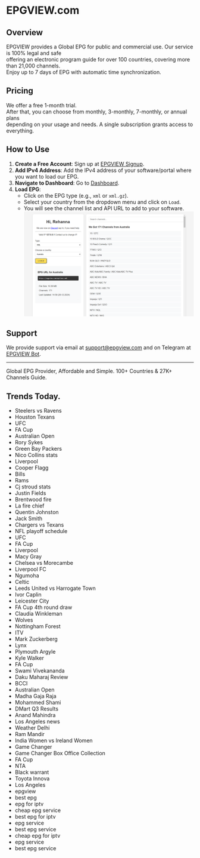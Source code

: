 # EPGVIEW.com



## Overview
EPGVIEW provides a Global EPG for public and commercial use. Our service is 100% legal and safe\
offering an electronic program guide for over 100 countries, covering more than 21,000 channels.\
Enjoy up to 7 days of EPG with automatic time synchronization.

## Pricing
We offer a free 1-month trial. \
After that, you can choose from monthly, 3-monthly, 7-monthly, or annual plans \
depending on your usage and needs. A single subscription grants access to everything.

## How to Use
1. **Create a Free Account**: Sign up at [EPGVIEW Signup](https://epgview.com/signup.php).
2. **Add IPv4 Address**: Add the IPv4 address of your software/portal where you want to load our EPG.
3. **Navigate to Dashboard**: Go to [Dashboard](https://epgview.com/dashboard.php).
4. **Load EPG**:
   - Click on the EPG type (e.g., `xml` or `xml.gz`).
   - Select your country from the dropdown menu and click on `Load`.
   - You will see the channel list and API URL to add to your software.
![EPGVIEW](img/dashboard.png)
## Support
We provide support via email at [support@epgview.com](mailto:support@epgview.com) and on Telegram at [EPGVIEW Bot](https://t.me/epgview_bot).

---

Global EPG Provider, Affordable and Simple. 100+ Countries & 27K+ Channels Guide.

## Trends Today.

- Steelers vs Ravens
- Houston Texans
- UFC
- FA Cup
- Australian Open
- Rory Sykes
- Green Bay Packers
- Nico Collins stats
- Liverpool
- Cooper Flagg
- Bills
- Rams
- Cj stroud stats
- Justin Fields
- Brentwood fire
- La fire chief
- Quentin Johnston
- Jack Smith
- Chargers vs Texans
- NFL playoff schedule
- UFC
- FA Cup
- Liverpool
- Macy Gray
- Chelsea vs Morecambe
- Liverpool FC
- Ngumoha
- Celtic
- Leeds United vs Harrogate Town
- Ivor Caplin
- Leicester City
- FA Cup 4th round draw
- Claudia Winkleman
- Wolves
- Nottingham Forest
- ITV
- Mark Zuckerberg
- Lynx
- Plymouth Argyle
- Kyle Walker
- FA Cup
- Swami Vivekananda
- Daku Maharaj Review
- BCCI
- Australian Open
- Madha Gaja Raja
- Mohammed Shami
- DMart Q3 Results
- Anand Mahindra
- Los Angeles news
- Weather Delhi
- Ram Mandir
- India Women vs Ireland Women
- Game Changer
- Game Changer Box Office Collection
- FA Cup
- NTA
- Black warrant
- Toyota Innova
- Los Angeles
- epgview
- best epg
- epg for iptv
- cheap epg service
- best epg for iptv
- epg service
- best epg service
- cheap epg for iptv
- epg service
- best epg service
